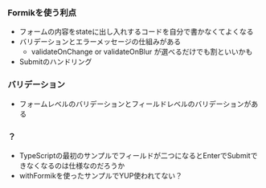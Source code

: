 ### Formikを使う利点
- フォームの内容をstateに出し入れするコードを自分で書かなくてよくなる
- バリデーションとエラーメッセージの仕組みがある
  - validateOnChange or validateOnBlur が選べるだけでも割といいかも
- Submitのハンドリング

### バリデーション
- フォームレベルのバリデーションとフィールドレベルのバリデーションがある

### ？
- TypeScriptの最初のサンプルでフィールドが二つになるとEnterでSubmitできなくなるのは仕様なのだろうか
- withFormikを使ったサンプルでYUP使われてない？